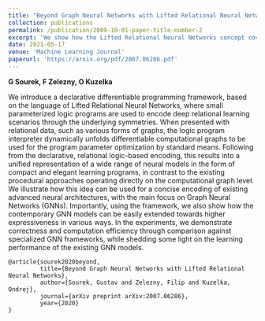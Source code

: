 ```yaml
---
title: "Beyond Graph Neural Networks with Lifted Relational Neural Networks"
collection: publications
permalink: /publication/2009-10-01-paper-title-number-2
excerpt: 'We show how the Lifted Relational Neural Networks concept covers the Graph Neural Networks concept (and more)'
date: 2021-05-17
venue: 'Machine Learning Journal'
paperurl: 'https://arxiv.org/pdf/2007.06286.pdf'
---
```

**G Sourek, F Zelezny, O Kuzelka**

We introduce a declarative differentiable programming framework, based on the language of Lifted Relational Neural Networks, where small parameterized logic programs are used to encode deep relational learning scenarios through the underlying symmetries. When presented with relational data, such as various forms of graphs, the logic program interpreter dynamically unfolds differentiable computational graphs to be used for the program parameter optimization by standard means. Following from the declarative, relational logic-based encoding, this results into a unified representation of a wide range of neural models in the form of compact and elegant learning programs, in contrast to the existing procedural approaches operating directly on the computational graph level.
We illustrate how this idea can be used for a concise encoding of existing advanced neural architectures, with the main focus on Graph Neural Networks (GNNs). Importantly, using the framework, we also show how the contemporary GNN models can be easily extended towards higher expressiveness in various ways. In the experiments, we demonstrate correctness and computation efficiency through comparison against specialized GNN frameworks, while shedding some light on the learning performance of the existing GNN models.

```
@article{sourek2020beyond,
         title={Beyond Graph Neural Networks with Lifted Relational Neural Networks},
         author={Sourek, Gustav and Zelezny, Filip and Kuzelka, Ondrej},
         journal={arXiv preprint arXiv:2007.06286},
         year={2020}
}
```